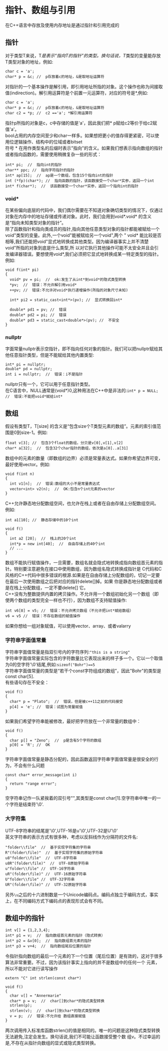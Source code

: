 # 指针、数组与引用
在C++语言中存放及使用内存地址是通过指针和引用完成的
## 指针
对于类型T来说，T*是表示“指向T的指针”的类型。换句话说，T*类型的变量能存放T类型对象的地址，例如:
```
char c = 'a';
char* p = &c; //  p存放着c的地址，&是取地址运算符
```

对指针的一个基本操作是解引用，即引用地址所指的对象。这个操作也称为间接取值(indirection)。解引用运算符是个前置一元运算符，对应的符号是*,例如:
```
char c = 'a';
char* p = &c; //  p存放着c的地址，&是取地址运算符
char c2 = *p; //  c2 =='a'; *解引用运算符
```

指针p所指的对象是c，c中存储的值是'a'，因此我们把* p赋给c2等价于给c2赋值'a'。  
bool占用的内存空间至少和char一样多。如果想把更小的值存得更紧密，可以使用位逻辑操作、结构中的位域或者bitset  
符号 * 在用作类型名的后缀时表示"指向"的含义。如果我们想表示指向数组的指针或者指向函数的，需要使用稍微复杂一些的形式：
```
int* pi;  //  指向int的指针
char** ppc; //  指向字符指针的指针
int* ap[15];  //  ap是一个数组，包含15个指向int的指针
int (*fp)(char*); //  指向函数的指针，该函数接受一个char*实参，返回一个int
int* f(char*);  //  该函数接受一个char*实参，返回一个指向int的指针
```

### void* 
在某些偏向底层的代码中，我们偶尔需要在不知道对象确切类型的情况下，仅通过对象在内存中的地址存储或传递对象。此时，我们会用到void*.void* 的含义
是“指向未知类型对象的指针”。  
除了函数指针和指向类成员的指针,指向其他任意类型对象的指针都能被赋给一个void"类型的变量。此外,一个void"能被赋给另一个void",两个
" void* 能比较是否相等,我们还能把void"显式地转换成其他类型。因为编译器事实上并不清楚void"所指的对象到底是什么类型,所
以对它执行其他操作可能不太安全并且会引发编译器错误。要想使用void*,我们必须把它显式地转换成某一特定类型的指针。例如:
```
void f(int* pi)
{
  void* pv = pi;  //  ok:发生了从int*到void*的隐式类型转换
  *pv;  //  错误：不允许解引用void*
  ++pv; //  错误:不允许对void*执行递增操作(所指的对象尺寸未知)
  
  int* pi2 = static_cast<int*>(pv); //  显式转换回int*

  double* pd1 = pv; //  错误
  double* pd2 = pi; //  错误
  double* pd3 = static_cast<double*>(pv); //  不安全
}
```

### nullptr
字面常量nullptr表示空指针，即不指向任何对象的指针。我们可以把nullptr赋给其他任意指针类型，但是不能赋给其他内置类型:
```
int* pi = nullptr;
double* pd = nullptr;
int i = nullptr;  //  错误：i不是指针
```
nullptr只有一个，它可以用于任意指针类型。  
在C语言中，NULL通常是(void*)0,这种用法在C++中是非法的:`int* p = NULL; //  错误:不能把void*赋给int*`  

## 数组
假设有类型T，T[size] 的含义是“包含size个T类型元素的数组”。元素的索引值范围是0到size-1。例如:
```
float v[3]; //  包含3个float的数组，分贝是v[0],v[1],v[2]
char* a[32];  //  包含32个char指针的数组，依次是a[0]..a[31]
```

数组中的元素的数量（即数组的边界）必须是常量表达式。如果你希望边界可变，最好使用vector。例如:
```
void f(int n)
{
  int v1[n];  //  错误:数组的大小不是常量表达式
  vector<int> v2(n);  //  OK:包含n个int元素的vector
}
```

C++允许静态地分配数组空间，也允许在栈上或者在自由存储上分配数组空间。例如:
```
int a1[10]; //  静态存储中的10个int

void f()
{
  int a2 [20];  //  栈上的20个int
  int*p = new int[40];  //  自由存储上的40个int
  // ...
}
```
数组不能执行赋值操作，一旦需要，数组名就会隐式地转换成指向数组首元素的指针。特别要注意避免在接口中使用数组，因为数组名隐式转换成指针是
C代码和C风格的C++代码中很多错误的根源.如果是在自由存储上分配数组的，切记一定要在最后一次使用数组之后把对应的指针delete[]掉。如果
你是静态地分配数组或者是在栈上分配数组，一定不要delete[] 它。  
C++没有为整数提供内置的拷贝操作。不允许用一个数组初始化另一个数组（即使两个数组的类型完全一样也不行），因为数组不支持赋值操作:
```
int v6[8] = v5; //  错误：不允许拷贝数组（不允许把int*赋给数组）
v6 = v5 //  错误：不存在数组的赋值操作
```
如果你想给一组对象赋值，可以使用vector、array、或者valarry  
### 字符串字面值常量
字符串字面值常量是指双引号内的字符序列:`"this is a string"`  
字符串字面值常量实际包含的字符数量比它表现出来的样子多一个。它以一个取值为0的空字符'\0'结尾,例如:`sizeof("Bohr")==5`  
字符串字面值常量的类型是“若干个const字符组成的数组”，因此"Bohr"的类型是const char[5].  
有些语句存在不安全：
```
void f()
{
  char* p = "Plato";  //  错误，但是被c++11之前的代码接受
  p[4] = 'e'; //  错误：试图为常量赋值
}
```

如果我们希望字符串能被修改，最好把字符放在一个非常量的数组中：
```
void f()
{
  char p[] = "Zeno";  //  p是含有5个字符的数组
  p[0] = 'R'; //  OK
}
```

字符串字面值常量是静态分配的，因此函数返回字符串字面值常量是很安全的行为，不会有什么问题
```
const char* error_message(int i)
{
  return "range error";
}
```

空字符串记作一队紧挨着的双引号"",其类型是const char[1].空字符串中唯一的一个字符是结束符'\0'.  
### 大字符集
UTF-8字符串的结尾是'\0',UTF-16是u'\0',UTF-32是U'\0'  
英文字符串的表示方式有很多种，考虑以反斜线作为分隔符的文件名:
```
"folder\\file"  //  基于实现字符集的字符串
R"(folder\file)"  //  基于实现字符集的原始字符串
u8"folder\\file"  //  UTF-8字符串
u8R"(folder\file)"  //  UTF-8原始字符串
u"folder\\file" //  UTF-16字符串
uR"(folder\file)" //  UTF-16原始字符串
U"folder\\file" //  UTF-32字符串
UR"(folder\file)" //  UTF-32原始字符串
```
另外`\u`之后的十六进制数是一个Unicode编码点。编码点独立于编码方式，事实上，在不同编码方式下编码点的表现形式会有不同。  

## 数组中的指针
```
int v[] = {1,2,3,4};
int* p1 = v;  //  指向数组首元素的指针（隐式转换）
int* p2 = &v[0];  //  指向数组首元素的指针
int* p3 = v+4;  //  指向数组尾后位置的指针
```
令指针指向数组的最后一个元素的下一个位置（尾后位置）是有效的，这对于很多算法非常重要。不过，因为该指针事实上指向的并不是数组中的任何一个
元素，所以不能对它进行读写操作  
```
extern "C" int strlen(const char*)

void f()
{
  char v[] = "Annermarie"
  char* p = v;  //  char[]到char*的隐式类型转换
  strlen(p);
  strlen(v);  //  char[]到char*的隐式类型转换
  v = p;  //  错误:不允许给 数组直接赋值
}
```
两次调用传入标准库函数strlen()的值是相同的。唯一的问题是这种隐式类型转换无法避免,注定会发生。换句话说,我们不可能让函数接受整个数
组v。不过幸运的是,不存在从指针向数组的显式或隐式类型转换。  

